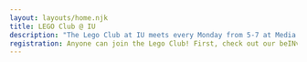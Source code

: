 ```yaml
---
layout: layouts/home.njk
title: LEGO Club @ IU
description: "The Lego Club at IU meets every Monday from 5-7 at Media Services in Wells Library to do a themed LEGO build as a group! You don’t have to be a master builder, this is open to anyone who wants to socialize while getting to be creative! We also host special events, such as LEGO movie watches, and will potentially add competitions in the future!"
registration: Anyone can join the Lego Club! First, check out our beINvolved page and join the roster there. For access to theme polls, direct updates, and various Lego conversation, join our group on GroupMe. If you do not have GroupMe, feel free to simply arrive at Media Services during a meet to build with us.
---
```


